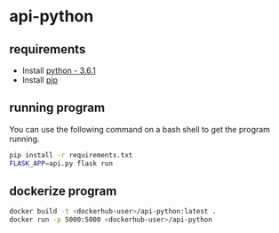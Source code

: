 # api-python

## requirements

* Install [python - 3.6.1](https://www.python.org/downloads/)
* Install [pip](https://pip.pypa.io/en/stable/)

## running program

You can use the following command on a bash shell to get the program running.

```bash
pip install -r requirements.txt 
FLASK_APP=api.py flask run
```

## dockerize program

```bash
docker build -t <dockerhub-user>/api-python:latest .
docker run -p 5000:5000 <dockerhub-user>/api-python
```

